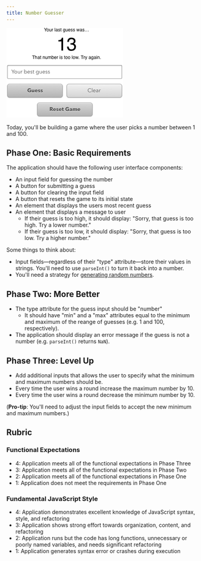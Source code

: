 ```yaml
---
title: Number Guesser
---
```


![Number Guesser UI](/assets/images/number-guesser.png)

Today, you'll be building a game where the user picks a number between 1 and 100.

## Phase One: Basic Requirements

The application should have the following user interface components:

- An input field for guessing the number
- A button for submitting a guess
- A button for clearing the input field
- A button that resets the game to its initial state
- An element that displays the users most recent guess
- An element that displays a message to user
  - If their guess is too high, it should display: "Sorry, that guess is too high. Try a lower number."
  - If their guess is too low, it should display: "Sorry, that guess is too low. Try a higher number."

Some things to think about:

- Input fields—regardless of their "type" attribute—store their values in strings. You'll need to use `parseInt()` to turn it back into a number.
- You'll need a strategy for [generating random numbers][rand].

[rand]: https://github.com/turingschool/try-turing/blob/gh-pages/_posts/2000-01-31-afternoon-projects.markdown#generating-random-numbers

## Phase Two: More Better

- The type attribute for the guess input should be "number"
  - It should have "min" and a "max" attributes equal to the minimum and maximum of the reange of guesses (e.g. 1 and 100, respectively).
- The application should display an error message if the guess is not a number (e.g. `parseInt()` returns `NaN`).

## Phase Three: Level Up

- Add additional inputs that allows the user to specify what the minimum and maximum numbers should be.
- Every time the user wins a round increase the maximum number by 10.
- Every time the user wins a round decrease the minimum number by 10.

(**Pro-tip**: You'll need to adjust the input fields to accept the new minimum and maximum numbers.)

## Rubric

### Functional Expectations

- 4: Application meets all of the functional expectations in Phase Three
- 3: Application meets all of the functional expectations in Phase Two
- 2: Application meets all of the functional expectations in Phase One
- 1: Application does not meet the requirements in Phase One

### Fundamental JavaScript Style

- 4: Application demonstrates excellent knowledge of JavaScript syntax, style, and refactoring
- 3: Application shows strong effort towards organization, content, and refactoring
- 2: Application runs but the code has long functions, unnecessary or poorly named variables, and needs significant refactoring
- 1: Application generates syntax error or crashes during execution

